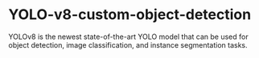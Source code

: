 # YOLO-v8-custom-object-detection
YOLOv8 is the newest state-of-the-art YOLO model that can be used for object detection, image classification, and instance segmentation tasks.
